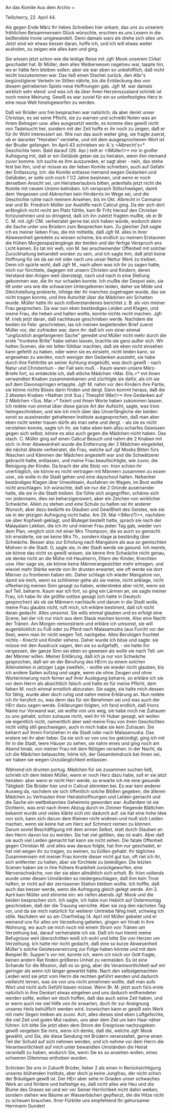 An das Komite Aus dem Archiv +

 Tellicherry, 22. April 44.

Als gegen Ende März Ihr liebes Schreiben hier ankam, das uns zu unserem fröhlichen Beisammensein Glück wünschte, erschien es uns Lesern in die beißendste Ironie umgewandelt. Denn damals wars als drehe sich alles um. Jetzt sind wir etwas besser daran, hoffe ich, und ich will etwas weiter ausholen, zu zeigen wie alles kam und ging.

Sie wissen jetzt schon wie die leidige Reise mit Jgfr Mook unserem Cirkel geschadet hat. Br Müller, dem alles Weiberwesen nagelneu war, tappte hin, wo er hätte fern bleiben sollen: aber sie war eben so unbehilflich, daß nicht leicht loszukommen war. Das ließ einen Stachel zurück, den Albr's begünstigterer Verkehr im Stillen nährte, bis die Entdeckung des von diesem getriebenen Spiels neue Hoffnungen gab. Jgfr M. war damals wirklich sehr elend: und was ich da über ihren Herzenszustand schrieb ist noch meine Meinung. Gewiß es war zuviel für ein so unbefestigtes Herz in eine neue Welt hineingeworfen zu werden.

Daß wir Brüder uns frei besprachen war natürlich; da aber denkt unser Christian, es sei seine Pflicht, sie zu warnen und schreibt Noten was an ihrem Betragen usw. alles ausgesetzt werde, es komme dies gewiß nicht von Tadelsucht her, sondern mit der Zeit hoffe er ihr noch zu zeigen, daß er für ihr Wohl interessiert sei. Wie nun das auch weiter ging, sie fragte zuerst, ob er darunter "Heiraten" verstehe, und mit dem ausgesprochenen Wort ist der Bruder gefangen. Im April 43 schrieben wir A.'s <Albrecht's>* Geschichte heim. Bald darauf (26. Apr.) teilt er <(Müller)>* mir in großer Aufregung mit, daß er ein Gelübde getan sie zu heiraten, wenn ihm niemand zuvor komme. Ich suche es ihm auszureden, er sagt aber - nein, das stehe fest bei ihm, und er müsse es der lieben Komite schreiben, auch auf Gefahr der Entlassung. Ich: die Komite entlasse niemand wegen Gedanken und Gelübden, er solle sich noch 1 1/2 Jahre besinnen, und wenn er noch derselben Ansicht sei, um Heiratserlaubnis bitten, jedenfalls jetzt nicht die Komite mit neuem Unsinn betrüben. Ich versprach Stillschweigen, damit dem Vergessen und Abbrechen kein Hindernis im Wege sei, und die Geschichte ruhte nach meinem Ansehen, bis im Okt. Albrecht in Cannanor war und Br. Friedrich Müller zur Aushilfe nach Calicut ging. Da der sich dort anfänglich nicht recht am Platz fühlte, kam Br Fritz hierauf den Christian fortzunehmen und so dringend, daß ich ihn zuletzt fragten mußte, ob er Br C. M. mit Jgfr CM. verheiratet gerne bei sich haben würde, wodurch denn die Sache unter uns Brüdern zum Besprechen kam. Zu gleicher Zeit sagte ich es meiner lieben Frau, die mir mitteilte, daß Jgfr M. alles in ihrer Abwesenheit geredete zu wissen scheine, bis endlich zu meinem Erstaunen die frühen Morgenspaziergänge der beiden und der fertige Verspruch ans Licht kamen. Es tat mir weh, von M. bei anscheinender Offenheit mit solcher Zurückhaltung behandelt worden zu sein, und ich sagte ihm, daß jetzt keine Hoffnung für sie da sei mit oder nach uns unser Nettur Werk zu treiben. Denn ich spürte wohl, daß Jgfr M., nach allem was ich ihr zu sagen hatte, mich nur fürchtete, dagegen mit unsern Christen und Kindern, deren Verstand den ihrigen weit übersteigt, nach und nach in eine Stellung gekommen war, die ihr nur schaden konnte. Ich mußte der Despot sein, sie litt unter uns wie die schwarzen Untergebenen leiden, daher sie Milde und Gleichstellung probierte, infolge der ihr manches zugetragen wurde, das sie nicht tragen konnte, und ihre Autorität über die Mädchen ein Schatten wurde. Müller hatte ihr auch mißverstandenes berichtet z. B. als von meiner Frau gesprochen. Da war nun eben beständiges Leiden und Klagen, und meine Frau, die heben und halten wollte, konnte nichts recht machen. Jgfr M. trieb jetzt daran, daß nachhause geschrieben werde. Nachdem die beiden im Febr. geschrieben, las ich meinen begleitenden Brief zuerst Müller vor, der zufrieden war, dann ihr: daß ich von einer einmal "unglücklich angefangenen Sache" geredet und Müller nicht mehr durch die erste "trunkene Brille" habe sehen lassen, brachte sie ganz außer sich. Wir hatten Scenen, die mir bitter fühlbar machten, daß sie eben nicht einsehen kann gefehlt zu haben, oder wenn sie es einsieht, nicht leiden kann, so angesehen zu werden, noch weniger den Gedanken aussteht, sie habe durch ihre Fehltritte an seiner Achtung eingebüßt, was doch gewiß - nach Natur und Christentum - der Fall sein muß. - Kaum waren unsere März-Briefe fort, so entdeckte ich, daß etliche Mädchen <Mar. Elis.>* mit ihnen verwandten Knaben zusammenkamen und züchtigte sie dafür, als ich sie auf dem Davonspringen ertappte. Jgfr M. nahm vor den Kindern ihre Partie, sie könne nichts Böses darin finden und dergl. Dann kommt heraus, daß die 2 ältesten Knaben <Nathan (mit Sus.) Theophil (Mar)>* ihre Gedanken auf 2 Mädchen <Sus. Mar.>* fixiert und ihnen Worte haben zukommen lassen. Ich redete nun einmal über diese ganze Art der Aufsicht, sagte, was Irion heimgeschrieben, und wie ich mich über das Unverfängliche der beiden sonst so auseinander gehaltenen Institute ausgesprochen, daß man aber eben nicht weiter trauen dürfe als man sehe und dergl. - als sie es nicht verstehen konnte, sagte ich ihr, sie habe eben kein allzu scharfes Gewissen gegen sich selbst, könne es also auch gegen die Mädchen nicht haben. Das stach. C. Müller ging auf einen Calicut Besuch und nahm die 2 Knaben mit sich: in ihrer Abwesenheit wurde die Entfernung der 2 Mädchen eingeleitet, die nächst älteste verheiratet, die Frau, welche auf Jgf Mooks Bitten fürs Waschen und Kämmen der Mädchen angestellt war und die Schwätzerei gebracht hatte, entlassen, und meine Frau beaufsichtigte, wie zuvor, die Reinigung der Kinder. Da brach der alte Stolz vor. Irion schien ihr unerträglich, sie könne es nicht vertragen mit Männern zusammen zu essen usw., sie wolle in die Stadt gehen und eine dayschool halten. Nebenher beständiges Klagen über Unwohlsein, Ausfahren im Wagen, im Boot wollte nicht anschlagen. Ich wünschte, daß sie nur die 2 Gründe auseinander halte, die sie in die Stadt treiben. Sie fühle sich angegriffen, schäme sich vor jedermann, dies sei beherzigenswert, aber ein Zeichen von wirklicher Schwäche. Allein zu stehen und eine Schule zu halten sei ihr anderer Wunsch, aber dazu bedürfe es Glauben und Gewißheit des Geistes, wie sie sie in der jetzigen Aufregung nicht habe. Am 29. Mai <(Merz?)>*, nachdem sie über Kopfweh geklagt, und Blutegel bestellt hatte, sprach sie nach der Malayalam Lektion, die ich ihr und meiner Frau jeden Tag gab, wieder von dem Plan, verglich sich mit einer Mrs Thompson, die es auch so gemacht. Ich erwiderte, sie sei keine Mrs Th., sondern klage ja beständig über Schwäche. Besser also zur Erholung nach Mangalore als aus so gemischten Motiven in die Stadt. O, sagte sie, in der Stadt werde sie gesund. Ich meinte, sie könne das nicht so gewiß wissen, sie kenne ihre Schwäche nicht genau, sie denke nicht an die Mühe mit Hausherrn, Eltern der Kinder, Knechten usw. Hier sage sie, sie könne keine Männerangesichter mehr ertragen, und wieviel mehr Stärke werde von ihr drunten erwartet, wie oft werde sie dort Männer zu frontieren haben etc. Daher schlage ich wieder Mangalore vor, damit sie mich, wenn es schlimmer gehe als sie meine, nicht anklage, nicht offenherzig meinen Sinn gesagt zu haben, widerstrebe aber nicht, wenn sie auf Tell. beharre. Kaum war ich fort, so ging ein Lärmen an, sie sagte meiner Frau, ich habe ihr die größte sottise gesagt (ich hatte in Deutsch gesprochen) als ob sie Männern nachlaufe und darum in die Stadt wolle, meine Frau glaubts nicht, ruft mich, ich erkläre bestimmt, daß ich nicht daran gedacht. Alles umsonst. Sie wills einmal glauben und es erfolgt eine Scene, bei der ich nur mich aus dem Staub machen konnte. Also eine Nacht der Tränen. Am Morgen remonstriere und erkläre ich umsonst, sie will augenblicklich zu Fuß oder zu Pferd nach Malasamudra (aus Furcht vor der See), wenn man ihr nicht wegen Tell. nachgebe. Alles Beruhigen fruchtet nichts - Knecht und Kinder sehens. Daher wurde ich böse und sagte: sie müsse mir den Ausdruck sagen, den sie so aufgefaßt, - sie hatte ihn vergessen, der ganze Sinn sei eben so gewesen als wolle sie nach Tell. um der Männer willen. Meiner Erklärung, daß ich ja nur von Schwäche gesprochen, daß wir an der Berufung des HErrn zu einem solchen Alleinstehen in jetziger Lage zweifeln, - wollte sie wieder nicht glauben, bis ich andere Saiten aufzog und sagte, wenn sie ohne Zeugen und ohne Worterinnerung noch ferner auf ihrer Auslegung beharre, so erkläre ich sie vor dem Herrn als absichtlich falsch und halte es für meine Pflicht, dem lieben M. noch einmal ernstlich abzuraten. Sie sagte, sie halte mich dessen für fähig, wurde aber doch ruhig und nahm meine Erklärung an. Nun redete ich ihr herzlich zu, was denn das für ein Benehmen sei und was auch der HErr dazu sagen werde. Erklärungen folgten, ich fand endlich, daß Irions Name nur Vorwand war, sie wollte von uns weg, sie habe noch nie Zutrauen zu uns gehabt, schon zuhause nicht, weil ihr Hr Huber gesagt, wir wollen sie eigentlich nicht, namentlich aber weil meine Frau von ihren Geschichten nicht völlig still geschwiegen, auch in mich habe sie kein Zutrauen. Sie beharrt auf ihrem Fortziehen in die Stadt oder nach Malasamudra. Das erstere sei ihr aber lieber. Da sie sich so von uns los gekündigt, ging ich mit ihr in die Stadt, leere Häuser zu sehen, sie nahm eines und ging noch am Abend hinab, von meiner Frau mit dem Nötigen versehen. In der Nacht, da ich die Mädchen belauschte, hörte ich, der Gesamteindruck bei ihnen sei, wir haben sie wegen Unzulänglichkeit entlassen.

Während ich drunten portug. Mädchen für sie zusammen suchen ließ, schrieb ich dem lieben Müller, wenn er noch Herz dazu habe, soll er sie jetzt heiraten: aber wenn er nicht Herr werde, so erwarte ich nie eine gesunde Tätigkeit: Die Brüder hier und in Calicut stimmten bei. Es war kein anderer Ausweg da, nachdem sie sich öffentlich solche Blößen gegeben, die älteren Mädchen zu Vertrauten ihrer Heiratshoffnungen und Leiden gemacht und die Sache ein weltbekanntes Geheimnis geworden war. Außerdem ist sie Dichterin, was erst nach ihrem Abzug durch im Zimmer fliegende Blättchen bekannt wurde und vieles klärte sich mir dadurch auf: sie hat eine hohe Idee von sich, kann sich darum dem Kleinen nicht widmen und muß sich Leiden machen, wenn sie keine hat um Herz auf Schmerz reimen zu können. Darum soviel Beschäftigung mit dem armen Selbst, statt durch Glauben an den Herrn davon los zu werden. Sie hat viel gelitten, das ist wahr. Aber daß sie auch viel Leiden gemacht hat kann sie nicht sehen. Die fatale Offenheit gegen Christian M. und alles was daraus folgte, hat ihm nur geschadet, er hat viel wegen ihr zu tragen, zu weinen, zu büßen gehabt. Ihr tägliches Zusammensein mit meiner Frau konnte dieser nicht gut tun, oft riet ich ihr, sich entfernter zu halten, aber sie fürchtete zu beleidigen. Die letzten Scenen haben sie in ihre frühere Krankheit zurückgeworfen, eine Nervenschwäche, von der sie eben allmählich sich erholt. Br. Irion vollends wurde unter diesen Umständen so niedergeschlagen, daß ihm kein Trost haften, er nicht auf der zerrissenen Station bleiben wollte. Ich hoffte, daß auch das besser werde, wenn die Aufregung gleich gelegt werde. Am 3. April kam Müller und stimmte ein: wir riefen abends Jgf. Mook und die beiden besprachen sich. Ich sagte, ich habe nun Hebich auf Ostermontag geschrieben, daß der die Trauung verrichte. Aber sie zog den nächsten Tag vor, und da sie mich natürlich für weiterer Umtriebe fähig hielt, schwieg ich stille. Nachdem wir so am Charfreitag (4. Apr) mit Müller gebetet und er weinend uns für alles um Verzeihung gebeten, gingen wir hinab in ihre Wohnung, wo auch sie mich noch mit einem Strom von Tränen um Verzeihung bat, darauf verheiratete ich sie. 
Daß ich nun hiemit meine Befugnisse weit überschritten weiß ich wohl und bitte Sie von Herzen um Verzeihung. Ich hatte mir nicht gedacht, daß eine so kurze Abwesenheit Müller's solche Geistesverwirrung zur Folge haben könnte und mit dem Beispiel Br. Supper's vor mir, konnte ich, wenn ich mich vor Gott fragte, keinen andern Rat finden größeres Unheil zu vermeiden. Es ist eine Schande für die Mission, daß es so ging, aber die Verantwortlichkeit auf mir geringer als wenn ich länger gewartet hätte. Nach den selbstgemachten Leiden wird sie jetzt vom Herrn die rechten geführt werden und dadurch vielleicht lernen, was sie von uns nicht annehmen wollte, daß man aufs Wort und nicht aufs Gefühl bauen müsse. Wenn Br. M. jetzt auch fürs erste natürlich in ihre Denkart etwas eingehen und uns dadurch entfremdeter werden sollte, wollen wir doch hoffen, daß das auch seine Zeit haben, und er wenn auch nie viel Hilfe von ihr erwarten, doch ihr zur Aneignung unseres Heils behülflich werden wird. Inzwischen kann er gewiß sein Werk mit mehr Segen treiben als zuvor. Ach, alles dieses sind eben Luftgefechte, die viel Zeit und guten Mut rauben, uns aber dem Ziel um kein Haar näher führen. Ich bitte Sie jetzt eben dem Strom der Ereignisse nachzugeben: gewiß vergeben Sie mirs, wenn ich denke, daß die, welche Jgfr Mook gewählt, und Sie, die diese Sendung mit Brüdern veranstaltet, gerne einen Teil der Schuld auf sich nehmen werden, und ich nehme vor dem Herrn die Verantwortlichkeit auf mich unter bewandten Umständen die Heirat veranlaßt zu haben, wodurch Sie, wenn Sie es so ansehen wollen, eines schweren Dilemmas enthoben wurden.

Schicken Sie uns in Zukunft Brüder, lieber 2 als einen in Berücksichtigung unseres blühenden Instituts, aber doch ja keine Jungfrau, der nicht schon der Bräutigam gewiß ist. Der HErr aber sehe in Gnaden unser schwaches Werk an und fördere und befestige es, daß nicht alles wie Heu und die Blume des Grases sei und wir vor Seiner Herrlichkeit nicht dahin welken, sondern stehen wie Bäume an Wasserbächen gepflanzt, die die Hitze nicht zu scheuen brauchen.
 Ihrer Fürbitte uns empfehlend
 Ihr gehorsamer
 Herrmann Gundert

